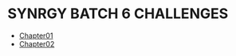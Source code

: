 # SYNRGY BATCH 6 CHALLENGES

* [Chapter01](https://synrgy-challenge01-bcr.netlify.app/)
* [Chapter02](https://synrgy-challenge02-bcr.netlify.app/)